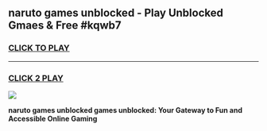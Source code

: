 
## naruto games unblocked - Play Unblocked Gmaes & Free #kqwb7
<h3>
<a href="https://news.freeplayer.one?title=naruto_games_unblocked&ref=26F">CLICK TO PLAY</a></h3>
<hr>

<h3>
<a href="https://news.freeplayer.one?title=naruto_games_unblocked&ref=26F">CLICK 2 PLAY</a>
  
</h3>

<a href="https://news.freeplayer.one?title=naruto_games_unblocked&ref=26F/"><img src="https://clearcache.store/games.png"></a>


**naruto games unblocked games unblocked: Your Gateway to Fun and Accessible Online Gaming**
